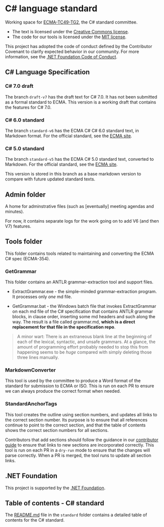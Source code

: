 # C# language standard

Working space for [ECMA-TC49-TG2](https://www.ecma-international.org/task-groups/tc49-tg2/), the C# standard committee.

- The text is licensed under the [Creative Commons license](LICENSE).
- The code for our tools is licensed under the [MIT license](LICENSE-CODE).

This project has adopted the code of conduct defined by the Contributor Covenant to clarify expected behavior in our community. For more information, see the [.NET Foundation Code of Conduct](https://dotnetfoundation.org/code-of-conduct).

## C# Language Specification

### C# 7.0 draft

The branch `draft-v7` has the draft text for C# 7.0. It has not been submitted as a formal standard to ECMA. This version is a working draft that contains the features for C# 7.0.

### C# 6.0 standard

The branch `standard-v6` has the ECMA C# C# 6.0 standard text, in Markdown format. For the official standard, see the [ECMA site](https://www.ecma-international.org/publications-and-standards/standards/ecma-334/).

### C# 5.0 standard

The branch `standard-v5` has the ECMA C# 5.0 standard text, converted to Markdown. For the official standard, see the [ECMA site](https://www.ecma-international.org/publications-and-standards/standards/ecma-334/).

This version is stored in this branch as a base markdown version to compare with future updated standard texts.

<!--
(This document is also available for download: [csharp.pdf](CSharp%20Language%20Specification.pdf?raw=true) and [csharp.docx](CSharp%20Language%20Specification.docx?raw=true))
-->

## Admin folder

A home for adminstrative files (such as [eventually] meeting agendas and minutes).

For now, it contains separate logs for the work going on to add V6 (and then V7) features.

## Tools folder

This folder contains tools related to maintaining and converting the ECMA C# spec (ECMA-354).

### GetGrammar

This folder contains an ANTLR grammar-extraction tool and support files.

- ExtractGrammar.exe - the simple-minded grammar-extraction program. It processes only *one* md file.

- GetGrammar.bat - the Windows batch file that invokes ExtractGrammar on each md file of the C# specification that contains ANTLR grammar blocks, in clause order, inserting some md headers and such along the way. The result is a file called grammar.md, **which is a direct replacement for that file in the specification repo**.

> A minor wart: There is an extraneous blank line at the beginning of each of the lexical, syntactic, and unsafe grammars. At a glance, the amount of programming effort probably needed to stop this from happening seems to be *huge* compared with simply deleting those three lines manually.

### MarkdownConverter

This tool is used by the committee to produce a Word format of the standard for submission to ECMA or ISO. This is run on each PR to ensure we can always produce the correct format when needed.

### StandardAnchorTags

This tool creates the outline using section numbers, and updates all links to the correct section number. Its purpose is to ensure that all references continue to point to the correct section, and that the table of contents shows the correct section numbers for all sections.

Contributors that add sections should follow the guidance in our [contributor guide](CONTRIBUTING.md#how-to-add-or-remove-clauses) to ensure that links to new sections are incorporated correctly. This tool is run on each PR in a `dry-run` mode to ensure that the changes will parse correctly. When a PR is merged, the tool runs to update all section links.

## .NET Foundation

This project is supported by the [.NET Foundation](https://dotnetfoundation.org).

## Table of contents - C# standard

The [README.md](standard/README.md) file in the `standard` folder contains a detailed table of contents for the C# standard.